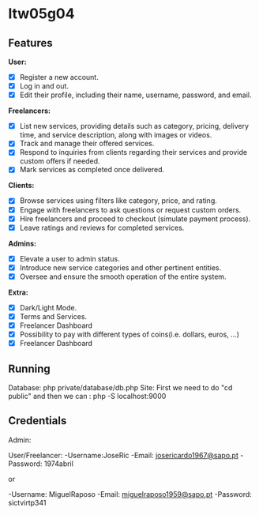 # ltw05g04

## Features

**User:**
- [x] Register a new account.
- [x] Log in and out.
- [x] Edit their profile, including their name, username, password, and email.

**Freelancers:**
- [x] List new services, providing details such as category, pricing, delivery time, and service description, along with images or videos.
- [x] Track and manage their offered services.
- [x] Respond to inquiries from clients regarding their services and provide custom offers if needed.
- [x] Mark services as completed once delivered.

**Clients:**
- [x] Browse services using filters like category, price, and rating.
- [x] Engage with freelancers to ask questions or request custom orders.
- [x] Hire freelancers and proceed to checkout (simulate payment process).
- [x] Leave ratings and reviews for completed services.

**Admins:**
- [x] Elevate a user to admin status.
- [x] Introduce new service categories and other pertinent entities.
- [x] Oversee and ensure the smooth operation of the entire system.

**Extra:**
- [x] Dark/Light Mode.
- [x] Terms and Services.
- [x] Freelancer Dashboard
- [x] Possibility to pay with different types of coins(i.e. dollars, euros, ...) 
- [x] Freelancer Dashboard

## Running
Database:
    php private/database/db.php
Site:
    First we need to do "cd public" and then we can :   php -S localhost:9000

## Credentials
Admin:

User/Freelancer:
-Username:JoseRic
-Email: josericardo1967@sapo.pt
-Password: 1974abril

or

-Username: MiguelRaposo
-Email: miguelraposo1959@sapo.pt
-Password: sictvirtp341
